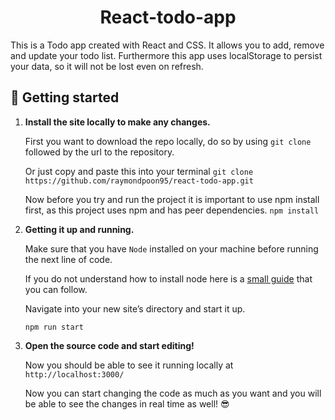 <h1 align="center">
  React-todo-app
</h1>

This is a Todo app created with React and CSS. It allows you to add, remove and update your todo list. Furthermore this app uses localStorage to persist your data, so it will not be lost even on refresh. 

## 🚀 Getting started

1. **Install the site locally to make any changes.**
    
    First you want to download the repo locally, do so by using ```git clone``` followed by the url to the repository.
    
    Or just copy and paste this into your terminal ```git clone https://github.com/raymondpoon95/react-todo-app.git```
    
    Now before you try and run the project it is important to use npm install first, as this project uses npm and has peer dependencies.
    ```npm install```
    
2. **Getting it up and running.**

    Make sure that you have ```Node``` installed on your machine before running the next line of code.
    
    If you do not understand how to install node here is a [small guide](https://nodejs.dev/download/package-manager/) that you can follow.
    
    Navigate into your new site’s directory and start it up.
    
    ```
    npm run start
    
3. **Open the source code and start editing!**

    Now you should be able to see it running locally at `http://localhost:3000/`
    
    Now you can start changing the code as much as you want and you will be able to see the changes in real time as well! 😎
